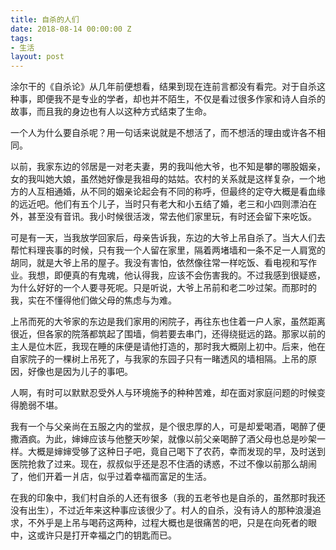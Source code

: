 ```yaml
---
title: 自杀的人们
date: 2018-08-14 00:00:00 Z
tags:
- 生活
layout: post
---
```


涂尔干的《自杀论》从几年前便想看，结果到现在连前言都没有看完。对于自杀这种事，即便我不是专业的学者，却也并不陌生，不仅是看过很多作家和诗人自杀的故事，而且我的身边也有人以这种方式结束了生命。

一个人为什么要自杀呢？用一句话来说就是不想活了，而不想活的理由或许各不相同。

以前，我家东边的邻居是一对老夫妻，男的我叫他大爷，也不知是攀的哪股姻亲，女的我叫她大娘，虽然她好像是我祖母的姑姑。农村的关系就是这样复杂，一个地方的人互相通婚，从不同的姻亲论起会有不同的称呼，但最终的定夺大概是看血缘的远近吧。他们有五个儿子，当时只有老大和小五结了婚，老三和小四则漂泊在外，甚至没有音讯。我小时候很活泼，常去他们家里玩，有时还会留下来吃饭。

可是有一天，当我放学回家后，母亲告诉我，东边的大爷上吊自杀了。当大人们去帮忙料理丧事的时候，只有我一个人留在家里，隔着两堵墙和一条不足一人肩宽的胡同，就是大爷上吊的屋子。我没有害怕，依然像往常一样吃饭、看电视和写作业。我想，即便真的有鬼魂，他认得我，应该不会伤害我的。不过我感到很疑惑，为什么好好的一个人要寻死呢。只是听说，大爷上吊前和老二吵过架。而那时的我，实在不懂得他们做父母的焦虑与为难。

上吊而死的大爷家的东边是我们家用的闲院子，再往东也住着一户人家，虽然距离很近，但各家的院落都筑起了围墙，倘若要去串门，还得绕挺远的路。那家以前的主人是位木匠，我现在睡的床便是请他打造的，那时我大概刚上初中。后来，他在自家院子的一棵树上吊死了，与我家的东园子只有一睹透风的墙相隔。上吊的原因，好像也是因为儿子的事吧。

人啊，有时可以默默忍受外人与环境施予的种种苦难，却在面对家庭问题的时候变得脆弱不堪。

我有一个与父亲尚在五服之内的堂叔，是个很忠厚的人，可是却爱喝酒，喝醉了便撒酒疯。为此，婶婶应该与他整天吵架，就像以前父亲喝醉了酒父母也总是吵架一样。大概是婶婶受够了这种日子吧，竟自己喝下了农药，幸而发现的早，及时送到医院抢救了过来。现在，叔叔似乎还是忍不住酒的诱惑，不过不像以前那么胡闹了，他们开着一爿店，似乎过着幸福而富足的生活。

在我的印象中，我们村自杀的人还有很多（我的五老爷也是自杀的，虽然那时我还没有出生），不过近年来这种事应该很少了。村人的自杀，没有诗人的那种浪漫追求，不外乎是上吊与喝药这两种，过程大概也是很痛苦的吧，只是在向死者的眼中，这或许只是打开幸福之门的钥匙而已。